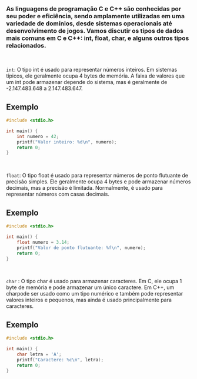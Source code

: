 ### As linguagens de programação C e C++ são conhecidas por seu poder e eficiência, sendo amplamente utilizadas em uma variedade de domínios, desde sistemas operacionais até desenvolvimento de jogos. Vamos discutir os tipos de dados mais comuns em C e C++: int, float, char, e alguns outros tipos relacionados.

<br> 

`int`:  O tipo int é usado para representar números inteiros. Em sistemas típicos, ele geralmente ocupa 4 bytes de memória. A faixa de valores que um int pode armazenar depende do sistema, mas é geralmente de -2.147.483.648 a 2.147.483.647.

## Exemplo

```c
#include <stdio.h>

int main() {
    int numero = 42;
    printf("Valor inteiro: %d\n", numero);
    return 0;
}
```

<br>

`float`: O tipo float é usado para representar números de ponto flutuante de precisão simples. Ele geralmente ocupa 4 bytes e pode armazenar números decimais, mas a precisão é limitada. Normalmente, é usado para representar números com casas decimais.

## Exemplo

```c
#include <stdio.h>

int main() {
    float numero = 3.14;
    printf("Valor de ponto flutuante: %f\n", numero);
    return 0;
}
```

<br>

`char` : O tipo char é usado para armazenar caracteres. Em C, ele ocupa 1 byte de memória e pode armazenar um único caractere. Em C++, um charpode ser usado como um tipo numérico e também pode representar valores inteiros e pequenos, mas ainda é usado principalmente para caracteres.

## Exemplo

```c
#include <stdio.h>

int main() {
    char letra = 'A';
    printf("Caractere: %c\n", letra);
    return 0;
}
```

<br>


